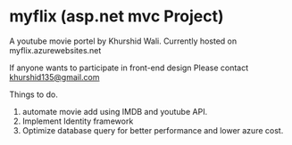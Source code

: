 # myflix (asp.net mvc Project)
A youtube movie portel by Khurshid Wali.
Currently hosted on myflix.azurewebsites.net

If anyone wants to participate in front-end design Please contact khurshid135@gmail.com

Things to do.
1. automate movie add using IMDB and youtube API.
2. Implement Identity framework 
3. Optimize database query for better performance and lower azure cost.

